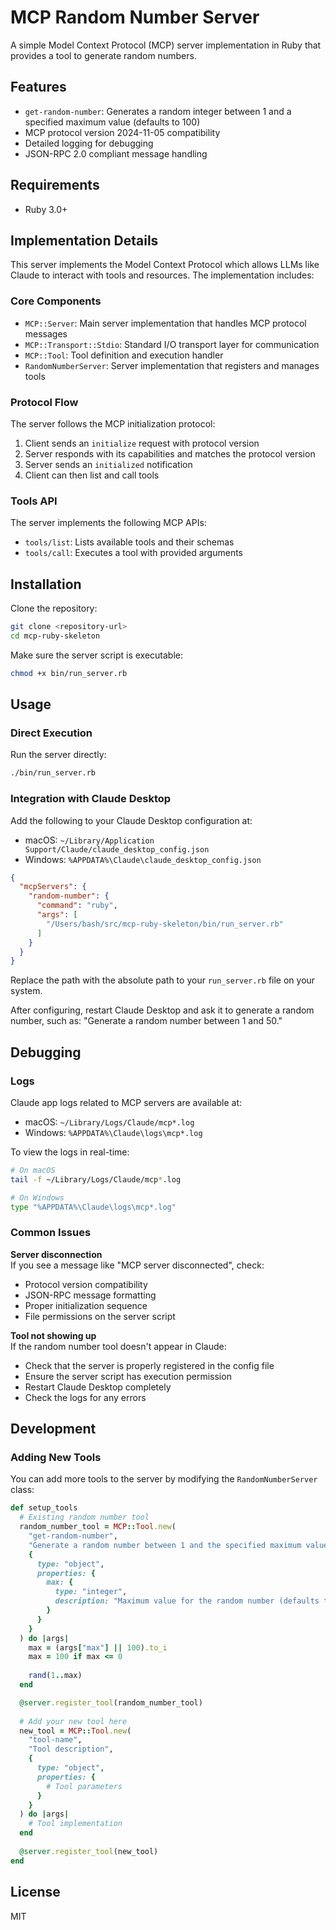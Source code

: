 # MCP Random Number Server

A simple Model Context Protocol (MCP) server implementation in Ruby that provides a tool to generate random numbers.

## Features

- `get-random-number`: Generates a random integer between 1 and a specified maximum value (defaults to 100)
- MCP protocol version 2024-11-05 compatibility
- Detailed logging for debugging
- JSON-RPC 2.0 compliant message handling

## Requirements

- Ruby 3.0+

## Implementation Details

This server implements the Model Context Protocol which allows LLMs like Claude to interact with tools and resources. The implementation includes:

### Core Components

- `MCP::Server`: Main server implementation that handles MCP protocol messages
- `MCP::Transport::Stdio`: Standard I/O transport layer for communication
- `MCP::Tool`: Tool definition and execution handler
- `RandomNumberServer`: Server implementation that registers and manages tools

### Protocol Flow

The server follows the MCP initialization protocol:

1. Client sends an `initialize` request with protocol version
2. Server responds with its capabilities and matches the protocol version
3. Server sends an `initialized` notification
4. Client can then list and call tools

### Tools API

The server implements the following MCP APIs:

- `tools/list`: Lists available tools and their schemas
- `tools/call`: Executes a tool with provided arguments

## Installation

Clone the repository:

```bash
git clone <repository-url>
cd mcp-ruby-skeleton
```

Make sure the server script is executable:

```bash
chmod +x bin/run_server.rb
```

## Usage

### Direct Execution

Run the server directly:

```bash
./bin/run_server.rb
```

### Integration with Claude Desktop

Add the following to your Claude Desktop configuration at:
- macOS: `~/Library/Application Support/Claude/claude_desktop_config.json`
- Windows: `%APPDATA%\Claude\claude_desktop_config.json`

```json
{
  "mcpServers": {
    "random-number": {
      "command": "ruby",
      "args": [
        "/Users/bash/src/mcp-ruby-skeleton/bin/run_server.rb"
      ]
    }
  }
}
```

Replace the path with the absolute path to your `run_server.rb` file on your system.

After configuring, restart Claude Desktop and ask it to generate a random number, such as:
"Generate a random number between 1 and 50."

## Debugging

### Logs

Claude app logs related to MCP servers are available at:
- macOS: `~/Library/Logs/Claude/mcp*.log`
- Windows: `%APPDATA%\Claude\logs\mcp*.log`

To view the logs in real-time:

```bash
# On macOS
tail -f ~/Library/Logs/Claude/mcp*.log

# On Windows
type "%APPDATA%\Claude\logs\mcp*.log"
```

### Common Issues

**Server disconnection**  
If you see a message like "MCP server disconnected", check:
- Protocol version compatibility
- JSON-RPC message formatting
- Proper initialization sequence
- File permissions on the server script

**Tool not showing up**  
If the random number tool doesn't appear in Claude:
- Check that the server is properly registered in the config file
- Ensure the server script has execution permission
- Restart Claude Desktop completely
- Check the logs for any errors

## Development

### Adding New Tools

You can add more tools to the server by modifying the `RandomNumberServer` class:

```ruby
def setup_tools
  # Existing random number tool
  random_number_tool = MCP::Tool.new(
    "get-random-number",
    "Generate a random number between 1 and the specified maximum value",
    {
      type: "object",
      properties: {
        max: {
          type: "integer",
          description: "Maximum value for the random number (defaults to 100 if not specified)"
        }
      }
    }
  ) do |args|
    max = (args["max"] || 100).to_i
    max = 100 if max <= 0
    
    rand(1..max)
  end

  @server.register_tool(random_number_tool)
  
  # Add your new tool here
  new_tool = MCP::Tool.new(
    "tool-name",
    "Tool description",
    {
      type: "object",
      properties: {
        # Tool parameters
      }
    }
  ) do |args|
    # Tool implementation
  end
  
  @server.register_tool(new_tool)
end
```

## License

MIT

